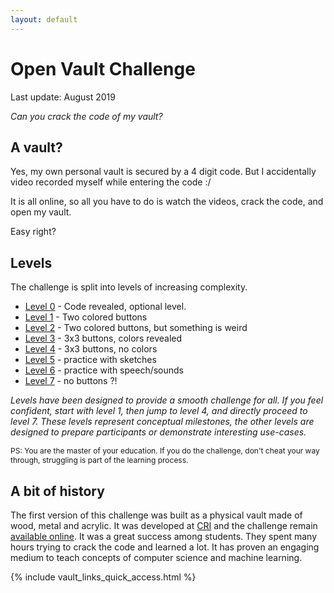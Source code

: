 ```yaml
---
layout: default
---
```


# Open Vault Challenge

Last update: August 2019

*Can you crack the code of my vault?*

## A vault?

Yes, my own personal vault is secured by a 4 digit code. But I accidentally video recorded myself while entering the code :/

It is all online, so all you have to do is watch the videos, crack the code, and open my vault.

Easy right?


## Levels

The challenge is split into levels of increasing complexity.

- [Level 0](./level-0) - Code revealed, optional level.
- [Level 1](./level-1) - Two colored buttons
- [Level 2](./level-2) - Two colored buttons, but something is weird
- [Level 3](./level-3) - 3x3 buttons, colors revealed
- [Level 4](./level-4) - 3x3 buttons, no colors
- [Level 5](./level-5) - practice with sketches
- [Level 6](./level-6) - practice with speech/sounds
- [Level 7](./level-7) - no buttons ?!

*Levels have been designed to provide a smooth challenge for all. If you feel confident, start with level 1, then jump to level 4, and directly proceed to level 7. These levels represent conceptual milestones, the other levels are designed to prepare participants or demonstrate interesting use-cases.*

<p style="font-size: 0.75rem;">PS: You are the master of your education. If you do the challenge, don't cheat your way through, struggling is part of the learning process.</p>

## A bit of history

The first version of this challenge was built as a physical vault made of wood, metal and acrylic. It was developed at [CRI](https://cri-paris.org/) and the challenge remain [available online](http://discourse.cri-paris.org/t/introduction-to-the-open-vault-challenge). It was a great success among students. They spent many hours trying to crack the code and learned a lot. It has proven an engaging medium to teach concepts of computer science and machine learning.

{% include vault_links_quick_access.html %}
